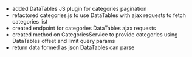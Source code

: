 - added DataTables JS plugin for categories pagination 
- refactored categories.js to use DataTables with ajax requests to fetch categories list
- created endpoint for categories DataTables ajax requests
- created method on CategoriesService to provide categories using DataTables offset and limit query params
- return data formed as json DataTables can parse